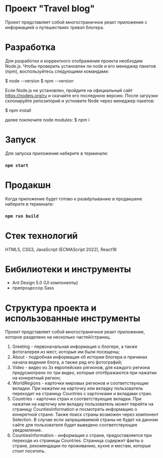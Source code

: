 # Проект "Travel blog"

Проект представляет собой многостраничное реакт приложение с информацией о путешествиях тревэл блогера.

# Разработка

Для разработки и корректного отображения проекта необходим Node.js.
Чтобы проверить установлен ли node и его менеджер пакетов (npm), воспользуйтесь следующими командами:

$ node --version
$ npm --version

Если Node.js не установлен, пройдите на официальный сайт https://nodejs.org/ru и скачайте его последнюю версию.
После загрузки склонируйте репозиторий и устновите Node через менеджер пакетов:

$ npm install

далее поключите node modules:
$ npm i

# Запуск

Для запуска приложения наберите в терминале:

### `npm start`

# Продакшн

Когда приложение будет готово к развёртыванию в продакшене наберите в терминале:

### `npm run build`

# Стек технологий

HTML5, CSS3, JavaScript (ECMAScript 2022), React18

# Бибилиотеки и инструменты

-   Ant Design 5.0 (UI компоненты)
-   препроцессор Sass

# Структура проекта и использованные инструменты

Проект представляет собой многостраничное реакт приложение, которое разделено на несколько частей/страниц.

1. Greeting - первоначальная информация о блогере, а также фотогалерея из мест, которые им были посещены;
2. About - подробная информация об истории блогера и причинах начала ведения блога, а также ряд его фотографий;
3. Video - видео из 3х европейских рягионов, для каждого региона предусмотрено по три видео, которые ототбражаются при нажатии на конкретный регион;
4. WorldRegions - карточки мировых регионов и соответствующие вкладки. При нажатии на карточку или вкладку пользователь переходит на страницу Countries с карточками и вкладами стран.
5. Countries - карточки стран и соответствующие вкладки. При нажатии на карточку или вкладку пользователь может перейти на страницу CountiesInformation и посмотреть информацию о конкретной стране. Также поиск страны возможен через компонент Selection. В случае если запрашиваемой страны не будет на данном сайте для пользователя будет выведено соответствующее уведомление.
6. CountiesInformation - информация о стране, предоставляется при переходе из страницы Countries. Страница содержит факты о стране, рекомендации по проживанию, кухне и местам, которые стоит посетить.
